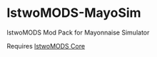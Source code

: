# lstwoMODS-MayoSim
 lstwoMODS Mod Pack for Mayonnaise Simulator

Requires [lstwoMODS Core](https://github.com/lstwoMODS/lstwoMODS-Core)
